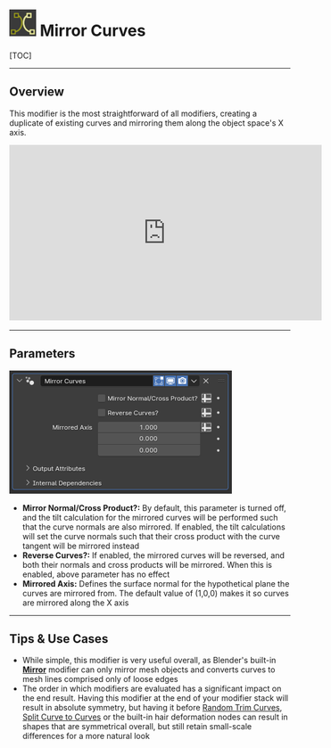 # ![icon](../img/icons/mirror_curves.png) Mirror Curves

[TOC]

---

## Overview
This modifier is the most straightforward of all modifiers, creating a duplicate of existing curves and mirroring them along the object space's X axis.

<iframe width="560" height="315" src="https://www.youtube.com/embed/fXAXCm8mHPk?si=6t1M5jhEDBqMvwyi" title="YouTube video player" frameborder="0" allow="accelerometer; autoplay; clipboard-write; encrypted-media; gyroscope; picture-in-picture; web-share" referrerpolicy="strict-origin-when-cross-origin" allowfullscreen></iframe>

---

## Parameters
![Parameters](params/mirror_curves.PNG)

* **Mirror Normal/Cross Product?:** By default, this parameter is turned off, and the tilt calculation for the mirrored curves will be performed such that the curve normals are also mirrored. If enabled, the tilt calculations will set the curve normals such that their cross product with the curve tangent will be mirrored instead
* **Reverse Curves?:** If enabled, the mirrored curves will be reversed, and both their normals and cross products will be mirrored. When this is enabled, above parameter has no effect
* **Mirrored Axis:** Defines the surface normal for the hypothetical plane the curves are mirrored from. The default value of (1,0,0) makes it so curves are mirrored along the X axis
---

## Tips & Use Cases
* While simple, this modifier is very useful overall, as Blender's built-in [**Mirror**](https://docs.blender.org/manual/en/latest/modeling/modifiers/generate/mirror.html) modifier can only mirror mesh objects and converts curves to mesh lines comprised only of loose edges
* The order in which modifiers are evaluated has a significant impact on the end result. Having this modifier at the end of your modifier stack will result in absolute symmetry, but having it before [Random Trim Curves](../curve_manipulation/random_trim_curves.md), [Split Curve to Curves](split_Curve_to_curves.md) or the built-in hair deformation nodes can result in shapes that are symmetrical overall, but still retain small-scale differences for a more natural look
